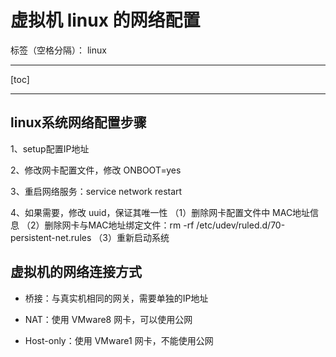 ﻿# 虚拟机 linux 的网络配置

标签（空格分隔）： linux

---

[toc]

***

## linux系统网络配置步骤
1、setup配置IP地址

2、修改网卡配置文件，修改 ONBOOT=yes

3、重启网络服务：service network restart

4、如果需要，修改 uuid，保证其唯一性
（1）删除网卡配置文件中 MAC地址信息
（2）删除网卡与MAC地址绑定文件：rm -rf /etc/udev/ruled.d/70-persistent-net.rules
（3）重新启动系统

## 虚拟机的网络连接方式
* 桥接：与真实机相同的网关，需要单独的IP地址

* NAT：使用 VMware8 网卡，可以使用公网

* Host-only：使用 VMware1 网卡，不能使用公网





